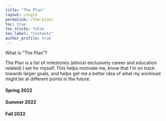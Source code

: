```yaml
---
title: "The Plan"
layout: single
permalink: /the-plan/
toc: true
toc_sticky: false
toc_label: "Contents"
author_profile: true
---
```


What is "The Plan"?

The Plan is a list of milestones (almost exclusively career and education related) I set for myself. This helps motivate me, know that I'm on track towards larger goals, and helps get me a better idea of what my workload might be at different points in the future.

#### Spring 2022

#### Summer 2022

#### Fall 2022
